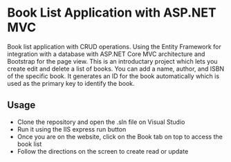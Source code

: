 # Book List Application with ASP.NET MVC

Book list application with CRUD operations. Using the Entity Framework for integration with a database with ASP.NET Core MVC architecture and Bootstrap for the page view.
This is an introductary project which lets you create edit and delete a list of books. You can add a name, author, and ISBN of the specific book. It generates an ID for the book automatically
which is used as the primary key to identify the book.

## Usage
- Clone the repository and open the .sln file on Visual Studio
- Run it using the IIS express run button
- Once you are on the website, click on the Book tab on top to access the book list
- Follow the directions on the screen to create read or update
